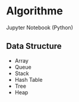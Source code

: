 # Algorithme
Jupyter Notebook (Python)

<h2>Data Structure</h2>
  
- Array
- Queue
- Stack
- Hash Table
- Tree
- Heap
